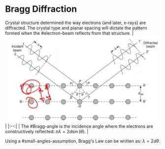 # Bragg Diffraction

Crystal structure determined the way electrons (and later, x-rays) are diffracted.
The crystal type and planar spacing will dictate the pattern formed when the #electron-beam reflects from that structure.
| ![](../../../attachments/electron-backscatter-diffraction/bragg_diffraction_220919_173206_EST.png) |
|:--:|
| The #Bragg-angle is the incidence angle where the electrons are constructively reflected: $n\lambda = 2d\sin(\theta)$. |

Using a #small-angles-assumption, Bragg's Law can be written as: $\lambda = 2d\theta$.